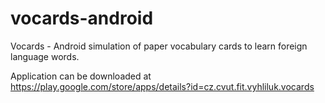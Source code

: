 # vocards-android
Vocards - Android simulation of paper vocabulary cards to learn foreign language words.

Application can be downloaded at https://play.google.com/store/apps/details?id=cz.cvut.fit.vyhliluk.vocards
